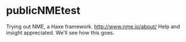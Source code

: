 publicNMEtest
=============

Trying out NME, a Haxe framework. http://www.nme.io/about/
Help and insight appreciated.
We'll see how this goes.
